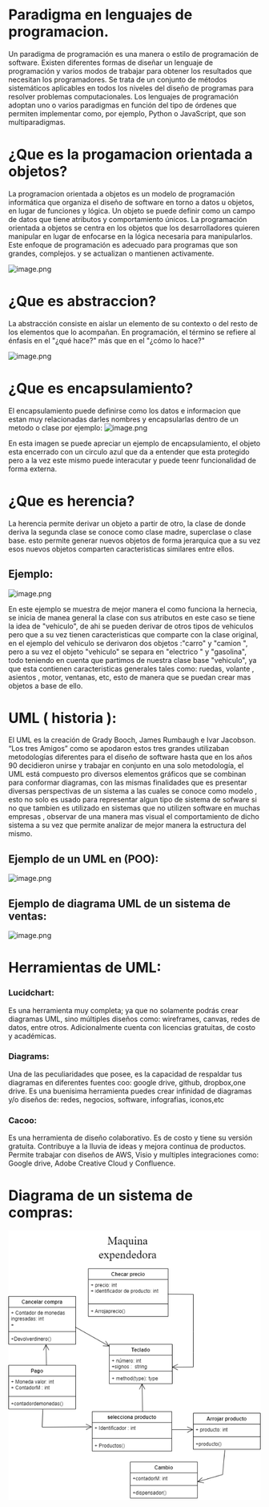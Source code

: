 # Paradigma en lenguajes de programacion.
Un paradigma de programación es una manera o estilo de programación de software. Existen diferentes formas de diseñar un lenguaje de 
programación y varios modos de trabajar para obtener los resultados que necesitan los programadores.  Se trata de un conjunto de 
métodos sistemáticos aplicables en todos los niveles del diseño de programas para resolver problemas computacionales.
Los lenguajes de programación adoptan uno o varios paradigmas en función del tipo de órdenes que permiten implementar 
como, por ejemplo, Python o JavaScript, que son multiparadigmas.
# ¿Que es la progamacion orientada a objetos?
La programacion orientada a objetos es un modelo de programación informática que organiza el diseño de software en torno a datos u objetos, 
en lugar de funciones y lógica. Un objeto se puede definir como un campo de datos que tiene atributos y comportamiento únicos.
La programación orientada a objetos se centra en los objetos que los desarrolladores quieren manipular en lugar de enfocarse 
en la lógica necesaria para manipularlos. Este enfoque de programación es adecuado para programas que son grandes, complejos.
 y se actualizan o mantienen activamente.
 
 ![image.png](https://edteam-media.s3.amazonaws.com/blogs/original/331bd7ad-97ea-424c-948b-8bb8cbc97f78.png)

# ¿Que es abstraccion?
La abstracción consiste en aislar un elemento de su contexto o del resto de los elementos que lo acompañan. 
En programación, el término se refiere al énfasis en el "¿qué hace?" más que en el "¿cómo lo hace?"

![image.png](https://lh5.googleusercontent.com/W8dmHZ6xD5pbNm8sww9iTEDsa8dLdv6LwathpGMSPt7CtetRTX82Eesib2BDgY3M-m1Hbmk7RDrI7fBmZIPsT3IITl-1yQrR1pkJdHZNhiXG9lS-QpA=w1200-h630-p-k-no-nu)

# ¿Que es encapsulamiento?
El encapsulamiento puede definirse como los datos e informacion que estan muy relacionadas darles nombres y encapsularlas dentro de un
metodo o clase por ejemplo:
![image.png](https://upload.wikimedia.org/wikipedia/commons/thumb/8/82/CPT-OOP-interfaces.svg/1200px-CPT-OOP-interfaces.svg.png)

En esta imagen se puede apreciar un ejemplo de encapsulamiento, el objeto esta encerrado con un circulo azul que da a entender
que esta protegido pero a la vez este mismo puede interacutar y puede teenr funcionalidad de forma externa.

# ¿Que es herencia?
La herencia permite derivar un objeto a partir de otro, la clase de donde deriva la segunda clase se conoce como clase madre, superclase o clase base.
esto permite generar nuevos objetos de forma jerarquica que a su vez esos nuevos objetos comparten caracteristicas similares entre ellos.

## Ejemplo:

![image.png](https://www.lifeder.com/wp-content/uploads/2020/04/Herencia-en-programaci%C3%B3n-Pluke-CC0-Creative-Commons-CC0-1.0-Universal-Public-Domain.jpg)

En este ejemplo se muestra de mejor manera el como funciona la hernecia, se inicia de manea general la clase con sus atributos en este caso se tiene la idea de "vehiculo", de ahi se pueden derivar de otros tipos de vehiculos pero que a su vez tienen caracteristicas que comparte con la clase original, en el ejemplo del vehiculo se derivaron dos objetos :"carro" y "camion ", pero a su vez el objeto "vehiculo" se separa en "electrico " y "gasolina", todo teniendo en cuenta que partimos de nuestra clase base "vehiculo", 
ya que esta contienen caracteristicas generales  tales como: ruedas, volante , asientos , motor, ventanas, etc, esto de manera que se puedan crear mas objetos a base de ello.

# UML ( historia ):
El UML es la creación de Grady Booch, James Rumbaugh e Ivar Jacobson. “Los tres Amigos” como se apodaron estos tres grandes utilizaban metodologías diferentes para el diseño de software hasta que en los años 90 decidieron unirse y trabajar en conjunto en una solo metodología, el UML está compuesto pro diversos elementos gráficos que se combinan para conformar diagramas, con las mismas finalidades que es presentar diversas perspectivas de un sistema a las cuales se conoce como modelo , esto no solo es usado para representar algun tipo de sistema de sofware si no que tambien es utilizado en sistemas que no utilizen software en muchas empresas , observar de una manera mas visual
el comportamiento de dicho sistema a su vez que permite analizar de mejor manera la estructura del mismo.


 ## Ejemplo de un UML en (POO):

 ![image.png](https://sites.google.com/a/cecyteg.edu.mx/desarrolla-sw-utilizando-poo/_/rsrc/1412205670359/uml/Workspace%201_001.jpg)

 ## Ejemplo de diagrama UML de un sistema de ventas:
 ![image.png](https://ingsotfwarekarlacevallos.files.wordpress.com/2015/07/esta.png)

 # Herramientas de UML:

 ### Lucidchart:

 Es una herramienta muy completa; ya que no solamente podrás crear diagramas UML, sino múltiples diseños como: 
 wireframes, canvas, redes de datos, entre otros. Adicionalmente cuenta con licencias gratuitas, de costo y académicas.

 ### Diagrams:

 Una de las peculiaridades que posee, es la capacidad de respaldar tus diagramas en diferentes fuentes coo: google drive, github, dropbox,one drive. 
 Es una buenisima herramienta puedes crear infinidad de diagramas y/o diseños de: redes, negocios, software, infografias, iconos,etc  

### Cacoo:

Es una herramienta de diseño colaborativo. Es de costo y tiene su versión gratuita. Contribuye a la lluvia de ideas y mejora continua de productos. Permite trabajar con diseños de AWS, Visio y multiples integraciones como: Google drive, Adobe Creative Cloud y Confluence.

# Diagrama de un sistema de compras:

![image.png](https://github.com/DavidVargas20/alumno/blob/main/diagrama.drawio.png)





